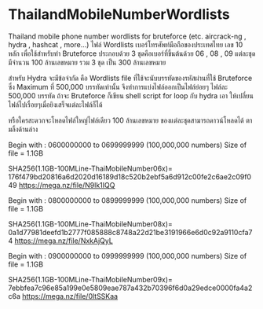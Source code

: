 # ThailandMobileNumberWordlists
Thailand mobile phone number wordlists for bruteforce (etc. aircrack-ng , hydra , hashcat , more...)
ไฟล์ Wordlists เบอร์โทรศัพท์มือถือของประเทศไทย เลข 10 หลัก เพื่อใช้สำหรับทำ Bruteforce
ประกอบด้วย 3 ชุดคือเบอร์ที่ขึ้นต้นด้วย 06 , 08 , 09
แต่ละชุด มีจำนวน 100 ล้านเลขหมาย รวม 3 ชุด เป็น 300 ล้านเลขหมาย 

สำหรับ Hydra จะมีข้อจำกัด คือ Wordlists file ที่ใช้จะนับบรรทัดของรหัสผ่านที่ใช้ Bruteforce ซึ่ง Maximum ที่ 500,000 บรรทัดเท่านั้น
จึงทำการแบ่งไฟล์ออกเป็นไฟล์ย่อยๆ ไฟล์ละ 500,000 บรรทัด
ถ้าจะ Bruteforce ก็เขียน shell script for loop กับ hydra เอา ให้เปลี่ยนไฟล์ไปเรื่อยๆเมื่อยิงเสร็จแต่ละไฟล์ก็ได้

หรือใครสะดวกจะโหลดไฟล์ใหญ่ไฟล์เดียว 100 ล้านเลขหมาย ของแต่ละชุดสามารถดาวน์โหลดได้ ตามลิ้งด้านล่าง

Begin with : 0600000000 to 0699999999 (100,000,000 numbers)
Size of file = 1.1GB

SHA256(1.1GB-100MLine-ThaiMobileNumber06x)= 176f479bd20816a6d2020d16189d18c520b2ebf5a6d912c00fe2c6ae2c09f049
https://mega.nz/file/N9lk1IQQ



Begin with : 0800000000 to 0899999999 (100,000,000 numbers)
Size of file = 1.1GB

SHA256(1.1GB-100MLine-ThaiMobileNumber08x)= 0a1d77981deefd1b2777f085888c8748a22d21be3191966e6d0c92a9110cfa74
https://mega.nz/file/NxkAjQyL



Begin with : 0900000000 to 0999999999 (100,000,000 numbers)
Size of file = 1.1GB

SHA256(1.1GB-100MLine-ThaiMobileNumber09x)= 7ebbfea7c96e85a199e0e5809eae787a432b70396f6d0a29edce0000fa4a2c6a
https://mega.nz/file/0ltSSKaa
